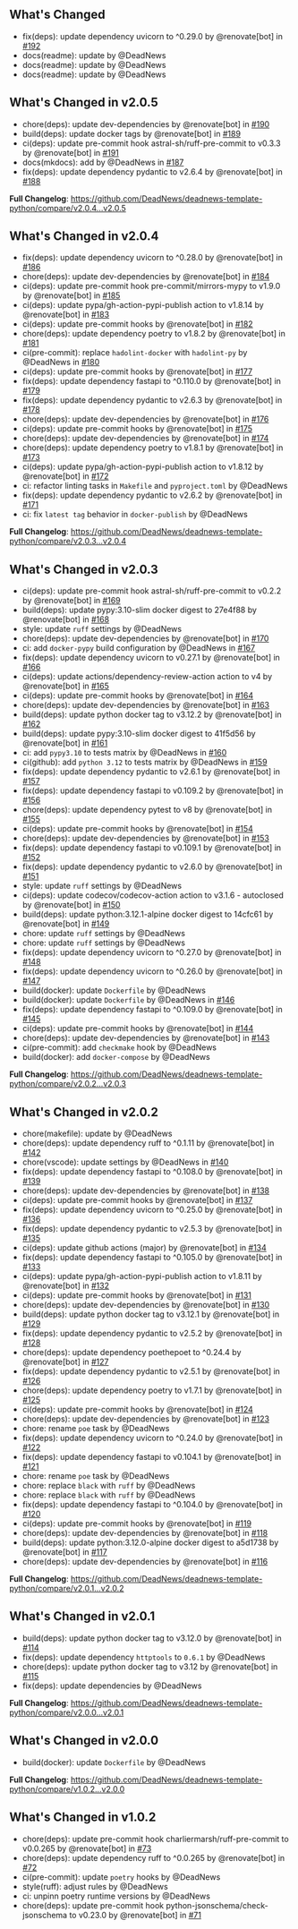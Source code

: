 ## What's Changed

- fix(deps): update dependency uvicorn to ^0.29.0 by @renovate[bot] in [#192](https://github.com/DeadNews/deadnews-template-python/pull/192)
- docs(readme): update by @DeadNews
- docs(readme): update by @DeadNews
- docs(readme): update by @DeadNews

## What's Changed in v2.0.5

- chore(deps): update dev-dependencies by @renovate[bot] in [#190](https://github.com/DeadNews/deadnews-template-python/pull/190)
- build(deps): update docker tags by @renovate[bot] in [#189](https://github.com/DeadNews/deadnews-template-python/pull/189)
- ci(deps): update pre-commit hook astral-sh/ruff-pre-commit to v0.3.3 by @renovate[bot] in [#191](https://github.com/DeadNews/deadnews-template-python/pull/191)
- docs(mkdocs): add by @DeadNews in [#187](https://github.com/DeadNews/deadnews-template-python/pull/187)
- fix(deps): update dependency pydantic to v2.6.4 by @renovate[bot] in [#188](https://github.com/DeadNews/deadnews-template-python/pull/188)

**Full Changelog**: https://github.com/DeadNews/deadnews-template-python/compare/v2.0.4...v2.0.5

## What's Changed in v2.0.4

- fix(deps): update dependency uvicorn to ^0.28.0 by @renovate[bot] in [#186](https://github.com/DeadNews/deadnews-template-python/pull/186)
- chore(deps): update dev-dependencies by @renovate[bot] in [#184](https://github.com/DeadNews/deadnews-template-python/pull/184)
- ci(deps): update pre-commit hook pre-commit/mirrors-mypy to v1.9.0 by @renovate[bot] in [#185](https://github.com/DeadNews/deadnews-template-python/pull/185)
- ci(deps): update pypa/gh-action-pypi-publish action to v1.8.14 by @renovate[bot] in [#183](https://github.com/DeadNews/deadnews-template-python/pull/183)
- ci(deps): update pre-commit hooks by @renovate[bot] in [#182](https://github.com/DeadNews/deadnews-template-python/pull/182)
- chore(deps): update dependency poetry to v1.8.2 by @renovate[bot] in [#181](https://github.com/DeadNews/deadnews-template-python/pull/181)
- ci(pre-commit): replace `hadolint-docker` with `hadolint-py` by @DeadNews in [#180](https://github.com/DeadNews/deadnews-template-python/pull/180)
- ci(deps): update pre-commit hooks by @renovate[bot] in [#177](https://github.com/DeadNews/deadnews-template-python/pull/177)
- fix(deps): update dependency fastapi to ^0.110.0 by @renovate[bot] in [#179](https://github.com/DeadNews/deadnews-template-python/pull/179)
- fix(deps): update dependency pydantic to v2.6.3 by @renovate[bot] in [#178](https://github.com/DeadNews/deadnews-template-python/pull/178)
- chore(deps): update dev-dependencies by @renovate[bot] in [#176](https://github.com/DeadNews/deadnews-template-python/pull/176)
- ci(deps): update pre-commit hooks by @renovate[bot] in [#175](https://github.com/DeadNews/deadnews-template-python/pull/175)
- chore(deps): update dev-dependencies by @renovate[bot] in [#174](https://github.com/DeadNews/deadnews-template-python/pull/174)
- chore(deps): update dependency poetry to v1.8.1 by @renovate[bot] in [#173](https://github.com/DeadNews/deadnews-template-python/pull/173)
- ci(deps): update pypa/gh-action-pypi-publish action to v1.8.12 by @renovate[bot] in [#172](https://github.com/DeadNews/deadnews-template-python/pull/172)
- ci: refactor linting tasks in `Makefile` and `pyproject.toml` by @DeadNews
- fix(deps): update dependency pydantic to v2.6.2 by @renovate[bot] in [#171](https://github.com/DeadNews/deadnews-template-python/pull/171)
- ci: fix `latest tag` behavior in `docker-publish` by @DeadNews

**Full Changelog**: https://github.com/DeadNews/deadnews-template-python/compare/v2.0.3...v2.0.4

## What's Changed in v2.0.3

- ci(deps): update pre-commit hook astral-sh/ruff-pre-commit to v0.2.2 by @renovate[bot] in [#169](https://github.com/DeadNews/deadnews-template-python/pull/169)
- build(deps): update pypy:3.10-slim docker digest to 27e4f88 by @renovate[bot] in [#168](https://github.com/DeadNews/deadnews-template-python/pull/168)
- style: update `ruff` settings by @DeadNews
- chore(deps): update dev-dependencies by @renovate[bot] in [#170](https://github.com/DeadNews/deadnews-template-python/pull/170)
- ci: add `docker-pypy` build configuration by @DeadNews in [#167](https://github.com/DeadNews/deadnews-template-python/pull/167)
- fix(deps): update dependency uvicorn to v0.27.1 by @renovate[bot] in [#166](https://github.com/DeadNews/deadnews-template-python/pull/166)
- ci(deps): update actions/dependency-review-action action to v4 by @renovate[bot] in [#165](https://github.com/DeadNews/deadnews-template-python/pull/165)
- ci(deps): update pre-commit hooks by @renovate[bot] in [#164](https://github.com/DeadNews/deadnews-template-python/pull/164)
- chore(deps): update dev-dependencies by @renovate[bot] in [#163](https://github.com/DeadNews/deadnews-template-python/pull/163)
- build(deps): update python docker tag to v3.12.2 by @renovate[bot] in [#162](https://github.com/DeadNews/deadnews-template-python/pull/162)
- build(deps): update pypy:3.10-slim docker digest to 41f5d56 by @renovate[bot] in [#161](https://github.com/DeadNews/deadnews-template-python/pull/161)
- ci: add `pypy3.10` to tests matrix by @DeadNews in [#160](https://github.com/DeadNews/deadnews-template-python/pull/160)
- ci(github): add `python 3.12` to tests matrix by @DeadNews in [#159](https://github.com/DeadNews/deadnews-template-python/pull/159)
- fix(deps): update dependency pydantic to v2.6.1 by @renovate[bot] in [#157](https://github.com/DeadNews/deadnews-template-python/pull/157)
- fix(deps): update dependency fastapi to v0.109.2 by @renovate[bot] in [#156](https://github.com/DeadNews/deadnews-template-python/pull/156)
- chore(deps): update dependency pytest to v8 by @renovate[bot] in [#155](https://github.com/DeadNews/deadnews-template-python/pull/155)
- ci(deps): update pre-commit hooks by @renovate[bot] in [#154](https://github.com/DeadNews/deadnews-template-python/pull/154)
- chore(deps): update dev-dependencies by @renovate[bot] in [#153](https://github.com/DeadNews/deadnews-template-python/pull/153)
- fix(deps): update dependency fastapi to v0.109.1 by @renovate[bot] in [#152](https://github.com/DeadNews/deadnews-template-python/pull/152)
- fix(deps): update dependency pydantic to v2.6.0 by @renovate[bot] in [#151](https://github.com/DeadNews/deadnews-template-python/pull/151)
- style: update `ruff` settings by @DeadNews
- ci(deps): update codecov/codecov-action action to v3.1.6 - autoclosed by @renovate[bot] in [#150](https://github.com/DeadNews/deadnews-template-python/pull/150)
- build(deps): update python:3.12.1-alpine docker digest to 14cfc61 by @renovate[bot] in [#149](https://github.com/DeadNews/deadnews-template-python/pull/149)
- chore: update `ruff` settings by @DeadNews
- chore: update `ruff` settings by @DeadNews
- fix(deps): update dependency uvicorn to ^0.27.0 by @renovate[bot] in [#148](https://github.com/DeadNews/deadnews-template-python/pull/148)
- fix(deps): update dependency uvicorn to ^0.26.0 by @renovate[bot] in [#147](https://github.com/DeadNews/deadnews-template-python/pull/147)
- build(docker): update `Dockerfile` by @DeadNews
- build(docker): update `Dockerfile` by @DeadNews in [#146](https://github.com/DeadNews/deadnews-template-python/pull/146)
- fix(deps): update dependency fastapi to ^0.109.0 by @renovate[bot] in [#145](https://github.com/DeadNews/deadnews-template-python/pull/145)
- ci(deps): update pre-commit hooks by @renovate[bot] in [#144](https://github.com/DeadNews/deadnews-template-python/pull/144)
- chore(deps): update dev-dependencies by @renovate[bot] in [#143](https://github.com/DeadNews/deadnews-template-python/pull/143)
- ci(pre-commit): add `checkmake` hook by @DeadNews
- build(docker): add `docker-compose` by @DeadNews

**Full Changelog**: https://github.com/DeadNews/deadnews-template-python/compare/v2.0.2...v2.0.3

## What's Changed in v2.0.2

- chore(makefile): update by @DeadNews
- chore(deps): update dependency ruff to ^0.1.11 by @renovate[bot] in [#142](https://github.com/DeadNews/deadnews-template-python/pull/142)
- chore(vscode): update settings by @DeadNews in [#140](https://github.com/DeadNews/deadnews-template-python/pull/140)
- fix(deps): update dependency fastapi to ^0.108.0 by @renovate[bot] in [#139](https://github.com/DeadNews/deadnews-template-python/pull/139)
- chore(deps): update dev-dependencies by @renovate[bot] in [#138](https://github.com/DeadNews/deadnews-template-python/pull/138)
- ci(deps): update pre-commit hooks by @renovate[bot] in [#137](https://github.com/DeadNews/deadnews-template-python/pull/137)
- fix(deps): update dependency uvicorn to ^0.25.0 by @renovate[bot] in [#136](https://github.com/DeadNews/deadnews-template-python/pull/136)
- fix(deps): update dependency pydantic to v2.5.3 by @renovate[bot] in [#135](https://github.com/DeadNews/deadnews-template-python/pull/135)
- ci(deps): update github actions (major) by @renovate[bot] in [#134](https://github.com/DeadNews/deadnews-template-python/pull/134)
- fix(deps): update dependency fastapi to ^0.105.0 by @renovate[bot] in [#133](https://github.com/DeadNews/deadnews-template-python/pull/133)
- ci(deps): update pypa/gh-action-pypi-publish action to v1.8.11 by @renovate[bot] in [#132](https://github.com/DeadNews/deadnews-template-python/pull/132)
- ci(deps): update pre-commit hooks by @renovate[bot] in [#131](https://github.com/DeadNews/deadnews-template-python/pull/131)
- chore(deps): update dev-dependencies by @renovate[bot] in [#130](https://github.com/DeadNews/deadnews-template-python/pull/130)
- build(deps): update python docker tag to v3.12.1 by @renovate[bot] in [#129](https://github.com/DeadNews/deadnews-template-python/pull/129)
- fix(deps): update dependency pydantic to v2.5.2 by @renovate[bot] in [#128](https://github.com/DeadNews/deadnews-template-python/pull/128)
- chore(deps): update dependency poethepoet to ^0.24.4 by @renovate[bot] in [#127](https://github.com/DeadNews/deadnews-template-python/pull/127)
- fix(deps): update dependency pydantic to v2.5.1 by @renovate[bot] in [#126](https://github.com/DeadNews/deadnews-template-python/pull/126)
- chore(deps): update dependency poetry to v1.7.1 by @renovate[bot] in [#125](https://github.com/DeadNews/deadnews-template-python/pull/125)
- ci(deps): update pre-commit hooks by @renovate[bot] in [#124](https://github.com/DeadNews/deadnews-template-python/pull/124)
- chore(deps): update dev-dependencies by @renovate[bot] in [#123](https://github.com/DeadNews/deadnews-template-python/pull/123)
- chore: rename `poe` task by @DeadNews
- fix(deps): update dependency uvicorn to ^0.24.0 by @renovate[bot] in [#122](https://github.com/DeadNews/deadnews-template-python/pull/122)
- fix(deps): update dependency fastapi to v0.104.1 by @renovate[bot] in [#121](https://github.com/DeadNews/deadnews-template-python/pull/121)
- chore: rename `poe` task by @DeadNews
- chore: replace `black` with `ruff` by @DeadNews
- chore: replace `black` with `ruff` by @DeadNews
- fix(deps): update dependency fastapi to ^0.104.0 by @renovate[bot] in [#120](https://github.com/DeadNews/deadnews-template-python/pull/120)
- ci(deps): update pre-commit hooks by @renovate[bot] in [#119](https://github.com/DeadNews/deadnews-template-python/pull/119)
- chore(deps): update dev-dependencies by @renovate[bot] in [#118](https://github.com/DeadNews/deadnews-template-python/pull/118)
- build(deps): update python:3.12.0-alpine docker digest to a5d1738 by @renovate[bot] in [#117](https://github.com/DeadNews/deadnews-template-python/pull/117)
- chore(deps): update dev-dependencies by @renovate[bot] in [#116](https://github.com/DeadNews/deadnews-template-python/pull/116)

**Full Changelog**: https://github.com/DeadNews/deadnews-template-python/compare/v2.0.1...v2.0.2

## What's Changed in v2.0.1

- build(deps): update python docker tag to v3.12.0 by @renovate[bot] in [#114](https://github.com/DeadNews/deadnews-template-python/pull/114)
- fix(deps): update dependency `httptools` to `0.6.1` by @DeadNews
- chore(deps): update python docker tag to v3.12 by @renovate[bot] in [#115](https://github.com/DeadNews/deadnews-template-python/pull/115)
- fix(deps): update dependencies by @DeadNews

**Full Changelog**: https://github.com/DeadNews/deadnews-template-python/compare/v2.0.0...v2.0.1

## What's Changed in v2.0.0

- build(docker): update `Dockerfile` by @DeadNews

**Full Changelog**: https://github.com/DeadNews/deadnews-template-python/compare/v1.0.2...v2.0.0

## What's Changed in v1.0.2

- chore(deps): update pre-commit hook charliermarsh/ruff-pre-commit to v0.0.265 by @renovate[bot] in [#73](https://github.com/DeadNews/deadnews-template-python/pull/73)
- chore(deps): update dependency ruff to ^0.0.265 by @renovate[bot] in [#72](https://github.com/DeadNews/deadnews-template-python/pull/72)
- ci(pre-commit): update `poetry` hooks by @DeadNews
- style(ruff): adjust rules by @DeadNews
- ci: unpinn poetry runtime versions by @DeadNews
- chore(deps): update pre-commit hook python-jsonschema/check-jsonschema to v0.23.0 by @renovate[bot] in [#71](https://github.com/DeadNews/deadnews-template-python/pull/71)

<!-- generated by git-cliff -->

